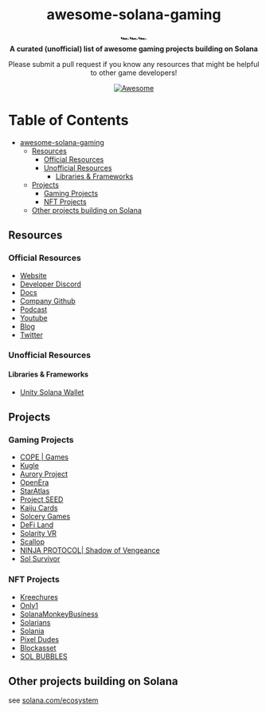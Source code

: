 <h1 align="center">awesome-solana-gaming</h1>

<div align="center">
  🏎️🏎️🏎️
</div>

<div align="center">
  <strong>A curated (unofficial) list of awesome gaming projects building on Solana</strong>
  
  Please submit a pull request if you know any resources that might be helpful to other game developers!
</div>

<div align="center">
  
  [![Awesome](https://awesome.re/badge.svg)](https://awesome.re)
</div> 

Table of Contents
=================

   * [awesome-solana-gaming](#awesome-solana-gaming)
      * [Resources](#resources)
         * [Official Resources](#official-resources)
         * [Unofficial Resources](#unofficial-resources)
            * [Libraries & Frameworks](#libraries--frameworks)
      * [Projects](#projects)
         * [Gaming Projects](#gaming-projects)
         * [NFT Projects](#nft-projects)
      * [Other projects building on Solana](#other-projects-building-on-solana)

## Resources

### Official Resources
- [Website](https://solana.com)
- [Developer Discord](https://discord.com/invite/pquxPsq)
- [Docs](https://docs.solana.com)
- [Company Github](https://github.com/solana-labs)
- [Podcast](https://podcast.solana.com/)
- [Youtube](https://www.youtube.com/c/Solanalabs)
- [Blog](https://medium.com/solana-labs)
- [Twitter](https://twitter.com/solana)

### Unofficial Resources

#### Libraries & Frameworks
- [Unity Solana Wallet](https://github.com/allartprotocol/unity-solana-wallet)

## Projects

### Gaming Projects
- [COPE | Games](https://games.unlimitedcope.com/)
- [Kugle](https://kugle.org)
- [Aurory Project](https://twitter.com/auroryproject)
- [OpenEra](https://twitter.com/OpenEraHQ)
- [StarAtlas](https://staratlas.com/)
- [Project SEED](https://projectseed.io/)
- [Kaiju Cards](https://twitter.com/kaijucards)
- [Solcery Games](https://solcery.xyz/)
- [DeFi Land](https://defiland.app/)
- [Solarity VR](https://www.solarity.xyz/)
- [Scallop](https://www.scallop.io/)
- [NINJA PROTOCOL| Shadow of Vengeance](https://ninjaprotocol.io/)
- [Sol Survivor](https://sol-talk.com/sol-survivor.io/)


### NFT Projects
- [Kreechures](https://www.kreechures.com/)
- [Only1](https://twitter.com/only1nft)
- [SolanaMonkeyBusiness](https://www.solanamonkey.business/)
- [Solarians](https://solarians.click/)
- [Solania](https://solania.space/)
- [Pixel Dudes](https://squidstuff.com/)
- [Blockasset](https://blockasset.co/)
- [SOL BUBBLES](https://solbubbles.click/)

## Other projects building on Solana
see [solana.com/ecosystem](https://www.solana.com/ecosystem)
